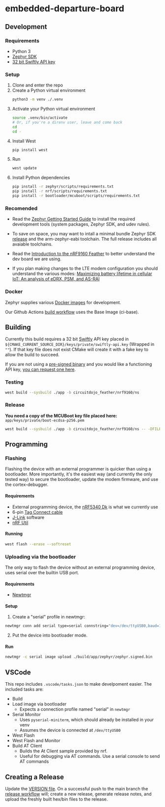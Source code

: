 # embedded-departure-board
## Development
### Requirements
- Python 3
- [Zephyr SDK](https://github.com/zephyrproject-rtos/sdk-ng/releases)
- [32 bit Swiftly API key](#building)

### Setup
1. Clone and enter the repo
2. Create a Python virtual environment
   ```sh
   python3 -m venv ./.venv
   ```
4. Activate your Python virtual environment
   ```sh
   source .venv/bin/activate
   # Or, if you're a direnv user, leave and come back
   cd
   cd -
   ```
6. Install West
   ```sh
   pip install west
   ```
8. Run
   ```sh
   west update
   ```
9. Install Python dependencies
   ```sh
   pip install -r zephyr/scripts/requirements.txt
   pip install -r nrf/scripts/requirements.txt
   pip install -r bootloader/mcuboot/scripts/requirements.txt
   ```

### Recomended
- Read the [Zephyr Getting Started Guide](https://docs.zephyrproject.org/latest/develop/getting_started/index.html) to install the required development tools (system packages, Zephyr SDK, and udev rules).

- To save on space, you may want to intall a minimal bundle Zephyr SDK [release](https://github.com/zephyrproject-rtos/sdk-ng/releases) and the arm-zephyr-eabi toolchain. The full release includes all avaiable toolchains.

- Read the [Introduction to the nRF9160 Feather](https://docs.circuitdojo.com/nrf9160-introduction.html) to better understand the dev board we are using.

- If you plan making changes to the LTE modem configuration you should understand the various modes: [Maximizing battery lifetime in cellular IoT: An analysis of eDRX, PSM, and AS-RAI](https://devzone.nordicsemi.com/nordic/nordic-blog/b/blog/posts/maximizing-battery-lifetime-in-cellular-iot-an-analysis-of-edrx-psm-and-as-rai)

### Docker
Zephyr supplies various [Docker images](https://github.com/zephyrproject-rtos/docker-image#zephyr-docker-images) for development.

Our Github Actions [build workflow](https://github.com/umts/embedded-departure-board/blob/main/.github/workflows/build_test.yml) uses the Base Image (ci-base).


## Building
Currently this build requires a 32 bit [Swiftly](https://www.goswift.ly/) API key placed in `${CMAKE_CURRENT_SOURCE_DIR}/keys/private/swiftly-api.key` (Wrapped in `""`). If that key file does not exist CMake will create it with a fake key to allow the build to succeed.

If you are not using a [pre-signed binary](https://github.com/umts/embedded-departure-board/releases/latest) and you would like a functioning API key, [you can request one here](https://swiftly.zendesk.com/hc/en-us/requests/new?ticket_form_id=33738491027469).

### Testing

```sh
west build --sysbuild ./app -b circuitdojo_feather/nrf9160/ns
```
### Release

**You need a copy of the MCUBoot key file placed here:** `app/keys/private/boot-ecdsa-p256.pem`
```sh
west build --sysbuild ./app -b circuitdojo_feather/nrf9160/ns -- -DFILE_SUFFIX=release
```

## Programming
### Flashing
Flashing the device with an external programmer is quicker than using a bootloader. More importantly, it's the easiest way (and currently the only tested way) to secure the bootloader, update the modem firmware, and use the cortex-debugger.

#### Requirements
- External programming device, the [nRF5340 Dk](https://www.nordicsemicom/Products/Development-hardware/nRF5340-DK) is what we currently use
- 6-pin [Tag Connect cable](https://www.tag-connect.com/product/tc2030-ctx-nl-6-pin-no-legs-cable-with-10-pin-micro-connector-for-cortex-processors)
- [J-Link](https://www.segger.com/downloads/jlink/) software
- [nRF Util](https://www.nordicsemi.com/Products/Development-tools/nRF-Util)

#### Running
```sh
west flash --erase --softreset
```

### Uploading via the bootloader
The only way to flash the device without an external programming device, uses serial over the builtin USB port.

#### Requirements
- [Newtmgr](https://mynewt.apache.org/latest/newtmgr/install/index.html)

#### Setup
1. Create a "serial" profile in newtmgr:
```sh
newtmgr conn add serial type=serial connstring="dev=/dev/ttyUSB0,baud=1000000"
```
2. Put the device into bootloader mode.

#### Run
```sh
newtmgr -c serial image upload ./build/app/zephyr/zephyr.signed.bin
```

## VSCode
This repo includes `.vscode/tasks.json` to make develpoment easier. The included tasks are:
- Build
- Load image via bootloader
  - Expects a connection profile named "serial" in `newtmgr`
- Serial Monitor
  - Uses `pyserial-miniterm`, which should already be installed in your venv
  - Assumes the device is connected at `/dev/ttyUSB0`
- West Flash
- West Flash and Monitor
- Build AT Client
  - Builds the At Client sample provided by nrf.
  - Useful for debugging via AT commands. Use a serial console to send AT commands

## Creating a Release
Update the [VERSION file](https://github.com/umts/embedded-departure-board/blob/main/app/VERSION).
On a successful push to the main branch the [release workflow](https://github.com/umts/embedded-departure-board/blob/main/.github/workflows/release.yml) will; create a new release, generate release notes, and upload the freshly built hex/bin files to the release.
